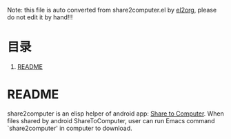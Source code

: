 Note: this file is auto converted from share2computer.el by [el2org](https://github.com/tumashu/el2org), please do not edit it by hand!!!


# &#30446;&#24405;

1.  [README](#orgbca678e)


<a id="orgbca678e"></a>

# README

share2computer is an elisp helper of android app: [Share to Computer](https://github.com/jimmod/ShareToComputer).
When files shared by android ShareToComputer, user can run Emacs command \`share2computer'
in computer to download.


